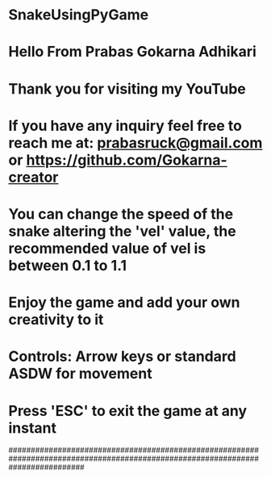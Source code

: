 # SnakeUsingPyGame

# Hello From Prabas Gokarna Adhikari
# Thank you for visiting my YouTube
# If you have any inquiry feel free to reach me at: prabasruck@gmail.com or https://github.com/Gokarna-creator
# You can change the speed of the snake altering the 'vel' value, the recommended value of vel is between 0.1 to 1.1
# Enjoy the game and add your own creativity to it



# Controls: Arrow keys or standard ASDW for movement 
#           Press 'ESC' to exit the game at any instant

#################################################################################################################################
